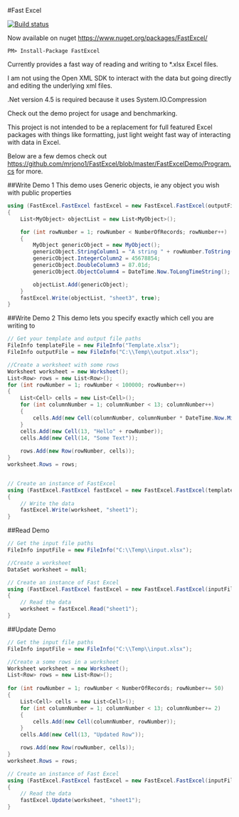 #Fast Excel

[![Build status](https://ci.appveyor.com/api/projects/status/5cwbg9ffxqsdeguf/branch/master?svg=true)](https://ci.appveyor.com/project/mrjono1/fastexcel/branch/master)

Now available on nuget https://www.nuget.org/packages/FastExcel/
```
PM> Install-Package FastExcel
```

Currently provides a fast way of reading and writing to *.xlsx Excel files.

I am not using the Open XML SDK to interact with the data but going directly and editing the underlying xml files.

.Net version 4.5 is required because it uses System.IO.Compression

Check out the demo project for usage and benchmarking.

This project is not intended to be a replacement for full featured Excel packages with things like formatting, just light weight fast way of interacting with data in Excel.

Below are a few demos check out https://github.com/mrjono1/FastExcel/blob/master/FastExcelDemo/Program.cs for more.

##Write Demo 1
This demo uses Generic objects, ie any object you wish with public properties
```C#
using (FastExcel.FastExcel fastExcel = new FastExcel.FastExcel(outputFile))
{
    List<MyObject> objectList = new List<MyObject>();

    for (int rowNumber = 1; rowNumber < NumberOfRecords; rowNumber++)
    {
        MyObject genericObject = new MyObject();
        genericObject.StringColumn1 = "A string " + rowNumber.ToString();
        genericObject.IntegerColumn2 = 45678854;
        genericObject.DoubleColumn3 = 87.01d;
        genericObject.ObjectColumn4 = DateTime.Now.ToLongTimeString();

        objectList.Add(genericObject);
    }
    fastExcel.Write(objectList, "sheet3", true);
}
```

##Write Demo 2
This demo lets you specify exactly which cell you are writing to

```C#
// Get your template and output file paths
FileInfo templateFile = new FileInfo("Template.xlsx");
FileInfo outputFile = new FileInfo("C:\\Temp\\output.xlsx");

//Create a worksheet with some rows
Worksheet worksheet = new Worksheet();
List<Row> rows = new List<Row>();
for (int rowNumber = 1; rowNumber < 100000; rowNumber++)
{
    List<Cell> cells = new List<Cell>();
    for (int columnNumber = 1; columnNumber < 13; columnNumber++)
    {
        cells.Add(new Cell(columnNumber, columnNumber * DateTime.Now.Millisecond));
    }
    cells.Add(new Cell(13, "Hello" + rowNumber));
    cells.Add(new Cell(14, "Some Text"));
 
    rows.Add(new Row(rowNumber, cells));
}
worksheet.Rows = rows;


// Create an instance of FastExcel
using (FastExcel.FastExcel fastExcel = new FastExcel.FastExcel(templateFile, outputFile))
{
    // Write the data
    fastExcel.Write(worksheet, "sheet1");
}
```

##Read Demo

```C#
// Get the input file paths
FileInfo inputFile = new FileInfo("C:\\Temp\\input.xlsx");

//Create a worksheet
DataSet worksheet = null;

// Create an instance of Fast Excel
using (FastExcel.FastExcel fastExcel = new FastExcel.FastExcel(inputFile, true))
{
    // Read the data
    worksheet = fastExcel.Read("sheet1");
}
```

##Update Demo

```C#
// Get the input file paths
FileInfo inputFile = new FileInfo("C:\\Temp\\input.xlsx");

//Create a some rows in a worksheet
Worksheet worksheet = new Worksheet();
List<Row> rows = new List<Row>();
                
for (int rowNumber = 1; rowNumber < NumberOfRecords; rowNumber+= 50)
{
    List<Cell> cells = new List<Cell>();
    for (int columnNumber = 1; columnNumber < 13; columnNumber+= 2)
    {
        cells.Add(new Cell(columnNumber, rowNumber));
    }
    cells.Add(new Cell(13, "Updated Row"));

    rows.Add(new Row(rowNumber, cells));
}
worksheet.Rows = rows;

// Create an instance of Fast Excel
using (FastExcel.FastExcel fastExcel = new FastExcel.FastExcel(inputFile))
{
    // Read the data
    fastExcel.Update(worksheet, "sheet1");
}
```